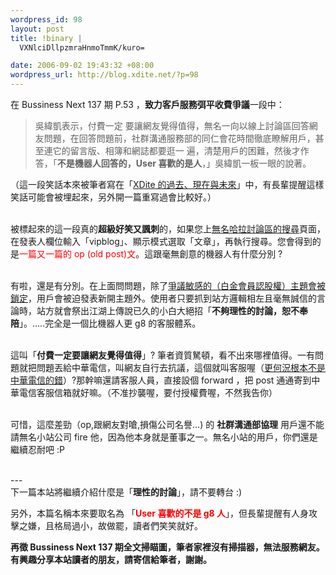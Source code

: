 ```yaml
--- 
wordpress_id: 98
layout: post
title: !binary |
  VXNlciDllpzmraHnmoTmmK/kuro=

date: 2006-09-02 19:43:32 +08:00
wordpress_url: http://blog.xdite.net/?p=98
---
```

<p>在 Bussiness Next 137 期 P.53 ，<strong>致力客戶服務弭平收費爭議</strong>一段中：</p><blockquote><p>吳緯凱表示，付費一定 要讓網友覺得值得，無名一向以線上討論區回答網友問題，在回答問題前，社群溝通服務部的同仁會花時間徹底瞭解用戶，甚至連它的留言版、相簿和網誌都要逛一 遍，清楚用戶的困難，然後才作答，「<strong>不是機器人回答的，User 喜歡的是人</strong>，」吳緯凱一板一眼的說著。<br /></p></blockquote><p>（這一段笑話本來被筆者寫在「<a href="http://blog.xdite.net/?p=97" title="Permanent Link: XDite 的過去、現在與未來">XDite 的過去、現在與未來</a>」中，有長輩提醒這樣笑話可能會被埋起來，另外開一篇重寫過會比較好。）<br /></p><p><br />被標起來的這一段真的<strong>超級好笑又諷刺</strong>的，如果您上<a href="http://www.wretch.cc/hala/search.php">無名哈拉討論區的搜尋</a>頁面，在發表人欄位輸入「vipblog」、顯示模式選取「文章」，再執行搜尋。您會得到的是<font color="#ff0000">一篇又一篇的 op (old post)文</font>。這跟毫無創意的機器人有什麼分別 ?<br /></p><p><br />有啦，還是有分別。在上面問問題，除了<a href="http://www.wretch.cc/hala/viewtopic.php?t=91360">爭議敏感的（白金會員認股權）主題會被鎖定</a>，用戶會被迫發表新開主題外。使用者只要抓到站方邏輯相左且毫無誠信的言論時，站方就會祭出江湖上傳說已久的小白大絕招「<strong>不夠理性的討論，恕不奉陪</strong>」。.....完全是一個比機器人更 g8 的客服體系。<br /></p><p><br />這叫「<strong>付費一定要讓網友覺得值得</strong>」? 筆者資質駑頓，看不出來哪裡值得。一有問題就把問題丟給中華電信，叫網友自行去抗議，這個就叫客服喔（<a href="http://blog.xdite.net/?p=90">更何況根本不是中華電信的錯</a>）?那幹嘛還請客服人員，直接設個 forward ，把 post 通通寄到中華電信客服信箱就好嘛。（不准抄襲喔，要付授權費喔，不然我告你）<br /></p><p><br />可惜，這麼差勁（op,跟網友對嗆,損傷公司名譽...) 的 <strong>社群溝通部協理</strong> 用戶還不能請無名小站公司 fire 他，因為他本身就是董事之一。無名小站的用戶，你們還是繼續忍耐吧 :P<br /></p><p><br />---<br />下一篇本站將繼續介紹什麼是「<strong>理性的討論</strong>」，請不要轉台 :)<br /></p><p>另外，本篇名稱本來要取名為 「<font color="#ff0000"><strong>User 喜歡的不是 g8 人</strong></font>」，但長輩提醒有人身攻擊之嫌，且格局過小，故做罷，讀者們笑笑就好。<br /></p><p><strong>再徵 Bussiness Next 137 期全文掃瞄圖，筆者家裡沒有掃描器，無法服務網友。有興趣分享本站讀者的朋友，請寄信給筆者，謝謝。</strong><br /></p>
